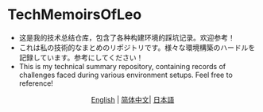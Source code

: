 # TechMemoirsOfLeo
- 这是我的技术总结仓库，包含了各种构建环境的踩坑记录。欢迎参考！
- これは私の技術的なまとめのリポジトリです。様々な環境構築のハードルを記録しています。参考にしてください！
- This is my technical summary repository, containing records of challenges faced during various environment setups. Feel free to reference!
<div align="center">

[English](README.md) | [简体中文](README.zh-CN.md)| [日本語](README.zh-CN.md)
<br>

<div>
